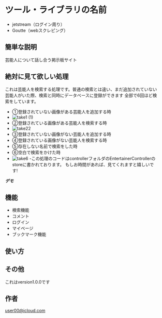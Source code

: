 # ツール・ライブラリの名前

- jetstream（ログイン周り）
- Goutte（webスクレピング）


## 簡単な説明

芸能人について話し合う掲示板サイト　


## 絶対に見て欲しい処理
これは芸能人を検索する処理です。普通の検索とは違い、まだ追加されていない芸能人がいた際、検索と同時にデータベースに登録ができます
全部で6回ほど検索をしています。
- ①登録されていない画像がある芸能人を追加する時
- ![take1 (1)](https://user-images.githubusercontent.com/72079540/112466462-444fc500-8da9-11eb-80f7-a9922e02e407.gif)
- ②登録されている画像がある芸能人を検索する時
- ![take22](https://user-images.githubusercontent.com/72079540/112468842-1cae2c00-8dac-11eb-864f-3f92952f7c28.gif)
- ③登録されていない画像がない芸能人を追加する時
- ④登録されている画像がない芸能人を検索する時
- ⑤存在しない名前で検索をした時
- ⑥空白で検索をかけた時
- ![take6](https://user-images.githubusercontent.com/72079540/112467634-a4933680-8daa-11eb-8340-0e1df4112456.gif)
-この処理のコードはcontrollerフォルダのEntertainerControllerのstoreに書かれております。
もしお時間があれば、見てくれますと嬉しいです!

***デモ***


## 機能

- 検索機能
- コメント
- ログイン
- マイページ
- ブックマーク機能




## 使い方







## その他
これはversion1.0.0です

## 作者
user00@icloud.com






